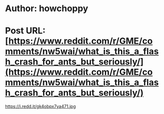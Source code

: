 # Author: howchoppy
# Post URL: [https://www.reddit.com/r/GME/comments/nw5wai/what_is_this_a_flash_crash_for_ants_but_seriously/](https://www.reddit.com/r/GME/comments/nw5wai/what_is_this_a_flash_crash_for_ants_but_seriously/)


https://i.redd.it/gk4obpx7ya471.jpg